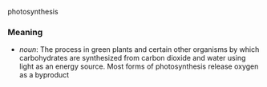photosynthesis
### Meaning
+ _noun_: The process in green plants and certain other organisms by which carbohydrates are synthesized from carbon dioxide and water using light as an energy source. Most forms of photosynthesis release oxygen as a byproduct
